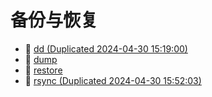 # 备份与恢复

- 📄 [dd (Duplicated 2024-04-30 15:19:00)](备份与恢复/dd%20(Duplicated%202024-04-30%2015_19_00).md)
- 📄 [dump](备份与恢复/dump.md)
- 📄 [restore](备份与恢复/restore.md)
- 📄 [rsync (Duplicated 2024-04-30 15:52:03)](备份与恢复/rsync.md)

‍

‍
